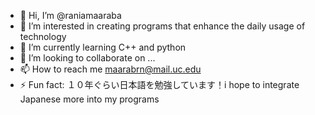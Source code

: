 - 👋 Hi, I’m @raniamaaraba
- 👀 I’m interested in creating programs that enhance the daily usage of technology
- 🌱 I’m currently learning C++ and python
- 💞️ I’m looking to collaborate on ...
- 📫 How to reach me maarabrn@mail.uc.edu
- ⚡ Fun fact: １０年ぐらい日本語を勉強しています！i hope to integrate Japanese more into my programs

<!---
raniamaaraba/raniamaaraba is a ✨ special ✨ repository because its `README.md` (this file) appears on your GitHub profile.
You can click the Preview link to take a look at your changes.
--->
